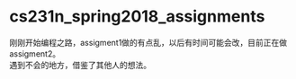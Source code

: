 # cs231n_spring2018_assignments
刚刚开始编程之路，assigment1做的有点乱，以后有时间可能会改，目前正在做assigment2。<br>
遇到不会的地方，借鉴了其他人的想法。

